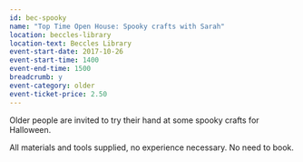 ```yaml
---
id: bec-spooky
name: "Top Time Open House: Spooky crafts with Sarah"
location: beccles-library
location-text: Beccles Library
event-start-date: 2017-10-26
event-start-time: 1400
event-end-time: 1500
breadcrumb: y
event-category: older
event-ticket-price: 2.50
---
```


Older people are invited to try their hand at some spooky crafts for Halloween.

All materials and tools supplied, no experience necessary. No need to book.
